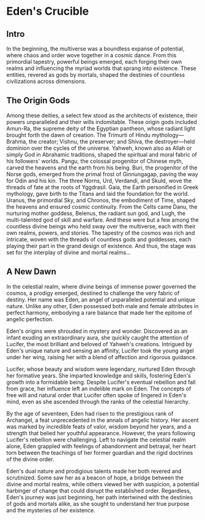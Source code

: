 # Eden's Crucible

## Intro

In the beginning, the multiverse was a boundless expanse of potential, where chaos and order wove together in a cosmic dance. From this primordial tapestry, powerful beings emerged, each forging their own realms and influencing the myriad worlds that sprang into existence. These entities, revered as gods by mortals, shaped the destinies of countless civilizations across dimensions.

## The Origin Gods

Among these deities, a select few stood as the architects of existence, their powers unparalleled and their wills indomitable. These origin gods included Amun-Ra, the supreme deity of the Egyptian pantheon, whose radiant light brought forth the dawn of creation. The Trimurti of Hindu mythology—Brahma, the creator; Vishnu, the preserver; and Shiva, the destroyer—held dominion over the cycles of the universe. Yahweh, known also as Allah or simply God in Abrahamic traditions, shaped the spiritual and moral fabric of his followers' worlds. Pangu, the colossal progenitor of Chinese myth, carved the heavens and the earth from his being. Buri, the progenitor of the Norse gods, emerged from the primal frost of Ginnungagap, paving the way for Odin and his kin. The three Norns, Urd, Verdandi, and Skuld, wove the threads of fate at the roots of Yggdrasil. Gaia, the Earth personified in Greek mythology, gave birth to the Titans and laid the foundation for the world. Uranus, the primordial Sky, and Chronos, the embodiment of Time, shaped the heavens and ensured cosmic continuity. From the Celts came Danu, the nurturing mother goddess, Belenus, the radiant sun god, and Lugh, the multi-talented god of skill and warfare.
And these were but a few among the countless divine beings who held sway over the multiverse, each with their own realms, powers, and stories. The tapestry of the cosmos was rich and intricate, woven with the threads of countless gods and goddesses, each playing their part in the grand design of existence. And thus, the stage was set for the interplay of divine and mortal realms...

## A New Dawn

In the celestial realm, where divine beings of immense power governed the cosmos, a prodigy emerged, destined to challenge the very fabric of destiny. Her name was Eden, an angel of unparalleled potential and unique nature. Unlike any other, Eden possessed both male and female attributes in perfect harmony, embodying a rare balance that made her the epitome of angelic perfection.

Eden's origins were shrouded in mystery and wonder. Discovered as an infant exuding an extraordinary aura, she quickly caught the attention of Lucifer, the most brilliant and beloved of Yahweh's creations. Intrigued by Eden's unique nature and sensing an affinity, Lucifer took the young angel under her wing, raising her with a blend of affection and rigorous guidance.

Lucifer, whose beauty and wisdom were legendary, nurtured Eden through her formative years. She imparted knowledge and skills, fostering Eden's growth into a formidable being. Despite Lucifer's eventual rebellion and fall from grace, her influence left an indelible mark on Eden. The concepts of free will and natural order that Lucifer often spoke of lingered in Eden's mind, even as she ascended through the ranks of the celestial hierarchy.

By the age of seventeen, Eden had risen to the prestigious rank of Archangel, a feat unprecedented in the annals of angelic history. Her ascent was marked by incredible feats of valor, wisdom beyond her years, and a strength that belied her youthful appearance. However, the years following Lucifer's rebellion were challenging. Left to navigate the celestial realm alone, Eden grappled with feelings of abandonment and betrayal, her heart torn between the teachings of her former guardian and the rigid doctrines of the divine order.

Eden's dual nature and prodigious talents made her both revered and scrutinized. Some saw her as a beacon of hope, a bridge between the divine and mortal realms, while others viewed her with suspicion, a potential harbinger of change that could disrupt the established order. Regardless, Eden's journey was just beginning, her path intertwined with the destinies of gods and mortals alike, as she sought to understand her true purpose and the mysteries of her existence.